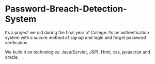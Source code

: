 # Password-Breach-Detection-System
Its a project we did during the final year of College.
Its an authentication system with a sucure method of signup and login and forget password verification.

We build it on technologies: Java(Servlet, JSP), Html, css, javascript and oracle.
